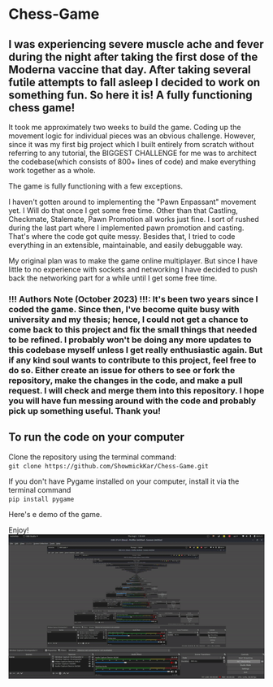 # Chess-Game
## I was experiencing severe muscle ache and fever during the night after taking the first dose of the Moderna vaccine that day. After taking several futile attempts to fall asleep I decided to work on something fun. So here it is! A fully functioning chess game!

It took me approximately two weeks to build the game. Coding up the movement logic for individual pieces was an obvious challenge. However, since it was my first big project which I built entirely from scratch without referring to any tutorial, the BIGGEST CHALLENGE for me was to architect the codebase(which consists of 800+ lines of code) and make everything work together as a whole.

The game is fully functioning with a few exceptions.

I haven't gotten around to implementing the "Pawn Enpassant" movement yet. I Will do that once I get some free time. Other than that Castling, Checkmate, Stalemate, Pawn Promotion all works just fine. I sort of rushed during the last part where I implemented pawn promotion and casting. That's where the code got quite messy. Besides that, I tried to code everything in an extensible, maintainable, and easily debuggable way.

My original plan was to make the game online multiplayer. But since I have little to no experience with sockets and networking I have decided to push back the networking part for a while until I get some free time. 

### !!! Authors Note (October 2023) !!!: It's been two years since I coded the game. Since then, I've become quite busy with university and my thesis; hence, I could not get a chance to come back to this project and fix the small things that needed to be refined. I probably won't be doing any more updates to this codebase myself unless I get really enthusiastic again. But if any kind soul wants to contribute to this project, feel free to do so. Either create an issue for others to see or fork the repository, make the changes in the code, and make a pull request. I will check and merge them into this repository. I hope you will have fun messing around with the code and probably pick up something useful. Thank you!

## To run the code on your computer 

Clone the repository using the terminal command:
<br>
``
git clone https://github.com/ShowmickKar/Chess-Game.git
``

If you don't have Pygame installed on your computer, install it via the terminal command
<br>
``
pip install pygame
``

Here's e demo of the game.

Enjoy!
<br>
<img src="demo01.gif" width="700" />
